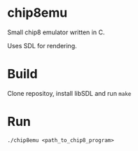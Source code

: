 # chip8emu
Small chip8 emulator written in C.

Uses SDL for rendering.
# Build
Clone repositoy, install libSDL and run ```make```
# Run
```./chip8emu <path_to_chip8_program>```
